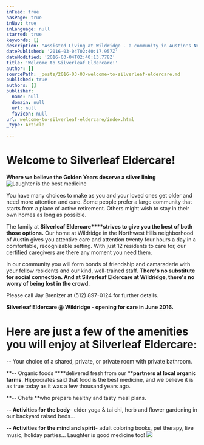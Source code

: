 ```yaml
---
inFeed: true
hasPage: true
inNav: true
inLanguage: null
starred: true
keywords: []
description: "Assisted Living at Wildridge - a community in Austin's Northwest Hills neighborhood"
datePublished: '2016-03-04T02:40:17.957Z'
dateModified: '2016-03-04T02:40:13.778Z'
title: 'Welcome to Silverleaf Eldercare!'
author: []
sourcePath: _posts/2016-03-03-welcome-to-silverleaf-eldercare.md
published: true
authors: []
publisher:
  name: null
  domain: null
  url: null
  favicon: null
url: welcome-to-silverleaf-eldercare/index.html
_type: Article

---
```

# Welcome to Silverleaf Eldercare!

**Where we believe the Golden Years deserve a silver lining**
![Laughter is the best medicine](https://s3-us-west-2.amazonaws.com/the-grid-img/p/48f4ed46a2ca901cb5880a562da1bdd3b69f10c7.jpg)

You have many choices to make as you and your loved ones get older and need more attention and care. Some people prefer a large community that starts from a place of active retirement. Others might wish to stay in their own homes as long as possible. 

The family at **Silverleaf Eldercare****strives to give you the best of both those options.** Our home at Wildridge in the Northwest Hills neighborhood of Austin gives you attentive care and attention twenty four hours a day in a comfortable, recognizable setting. With just 12 residents to care for, our certified caregivers are there any moment you need them. 

In our community you will form bonds of friendship and camaraderie with your fellow residents and our kind, well-trained staff. **There's no substitute for social connection. And at Silverleaf Eldercare at Wildridge, there's no worry of being lost in the crowd.**

Please call Jay Brenizer at (512) 897-0124 for further details. 

**Silverleaf Eldercare @ Wildridge - opening for care in June 2016\.**

# Here are just a few of the amenities you will enjoy at Silverleaf Eldercare:

-- Your choice of a shared, private, or private room with private bathroom.

**-- Organic foods ****delivered fresh from our ****partners at local organic farms**. Hippocrates said that food is the best medicine, and we believe it is as true today as it was a few thousand years ago. 

**-- Chefs **who prepare healthy and tasty meal plans.

**-- Activities for the body**- elder yoga & tai chi, herb and flower gardening in our backyard raised beds...

**-- Activities for the mind and spirit**- adult coloring books, pet therapy, live music, holiday parties... Laughter is good medicine too!
![](https://the-grid-user-content.s3-us-west-2.amazonaws.com/16cea0f2-cdf9-4dbd-b29d-8a155148cb67.jpg)